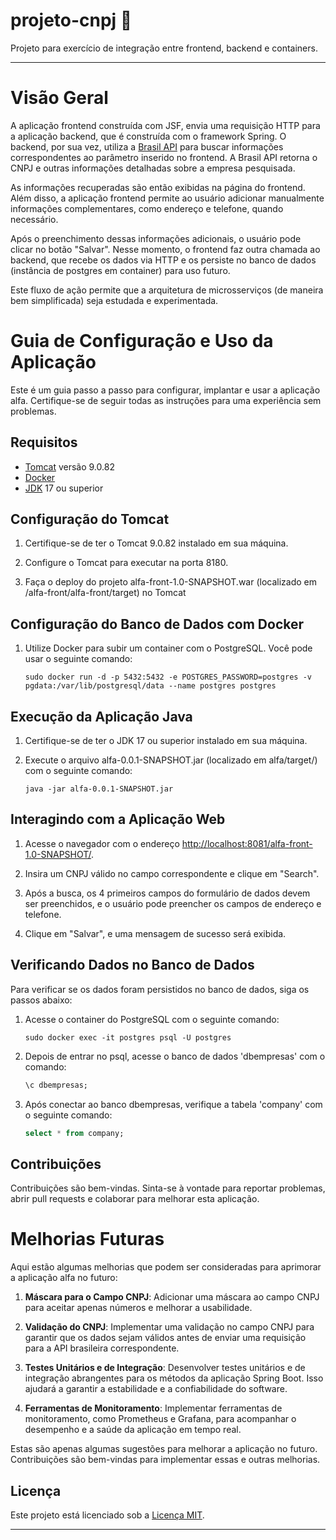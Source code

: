 # projeto-cnpj :department_store:

Projeto para exercício de integração entre frontend, backend e containers.

---

# Visão Geral

A aplicação frontend construída com JSF, envia uma requisição HTTP para a aplicação backend, que é construída com o framework Spring. O backend, por sua vez, utiliza a [Brasil API](https://www.brasilapi.com.br/) para buscar informações correspondentes ao parâmetro inserido no frontend. A Brasil API retorna o CNPJ e outras informações detalhadas sobre a empresa pesquisada.

As informações recuperadas são então exibidas na página do frontend. Além disso, a aplicação frontend permite ao usuário adicionar manualmente informações complementares, como endereço e telefone, quando necessário.

Após o preenchimento dessas informações adicionais, o usuário pode clicar no botão "Salvar". Nesse momento, o frontend faz outra chamada ao backend, que recebe os dados via HTTP e os persiste no banco de dados (instância de postgres em container) para uso futuro.

Este fluxo de ação permite que a arquitetura de microsserviços (de maneira bem simplificada) seja estudada e experimentada.

# Guia de Configuração e Uso da Aplicação

Este é um guia passo a passo para configurar, implantar e usar a aplicação alfa. Certifique-se de seguir todas as instruções para uma experiência sem problemas.

## Requisitos

- [Tomcat](https://tomcat.apache.org/) versão 9.0.82
- [Docker](https://www.docker.com/)
- [JDK](https://www.oracle.com/java/technologies/javase-downloads.html) 17 ou superior

## Configuração do Tomcat

1. Certifique-se de ter o Tomcat 9.0.82 instalado em sua máquina.

2. Configure o Tomcat para executar na porta 8180.

3. Faça o deploy do projeto alfa-front-1.0-SNAPSHOT.war (localizado em /alfa-front/alfa-front/target) no Tomcat

## Configuração do Banco de Dados com Docker

1. Utilize Docker para subir um container com o PostgreSQL. Você pode usar o seguinte comando:

    ```shell
    sudo docker run -d -p 5432:5432 -e POSTGRES_PASSWORD=postgres -v pgdata:/var/lib/postgresql/data --name postgres postgres
    ```

## Execução da Aplicação Java

1. Certifique-se de ter o JDK 17 ou superior instalado em sua máquina.

2. Execute o arquivo alfa-0.0.1-SNAPSHOT.jar (localizado em alfa/target/) com o seguinte comando:

    ```shell
    java -jar alfa-0.0.1-SNAPSHOT.jar
    ```

## Interagindo com a Aplicação Web

1. Acesse o navegador com o endereço [http://localhost:8081/alfa-front-1.0-SNAPSHOT/](http://localhost:8081/alfa-front-1.0-SNAPSHOT/).

2. Insira um CNPJ válido no campo correspondente e clique em "Search".

3. Após a busca, os 4 primeiros campos do formulário de dados devem ser preenchidos, e o usuário pode preencher os campos de endereço e telefone.

4. Clique em "Salvar", e uma mensagem de sucesso será exibida.

## Verificando Dados no Banco de Dados

Para verificar se os dados foram persistidos no banco de dados, siga os passos abaixo:

1. Acesse o container do PostgreSQL com o seguinte comando:

    ```shell
    sudo docker exec -it postgres psql -U postgres
    ```

2. Depois de entrar no psql, acesse o banco de dados 'dbempresas' com o comando:

    ```sql
    \c dbempresas;
    ```

3. Após conectar ao banco dbempresas, verifique a tabela 'company' com o seguinte comando:

    ```sql
    select * from company;
    ```

## Contribuições

Contribuições são bem-vindas. Sinta-se à vontade para reportar problemas, abrir pull requests e colaborar para melhorar esta aplicação.



# Melhorias Futuras

Aqui estão algumas melhorias que podem ser consideradas para aprimorar a aplicação alfa no futuro:

1. **Máscara para o Campo CNPJ**: Adicionar uma máscara ao campo CNPJ para aceitar apenas números e melhorar a usabilidade.

2. **Validação do CNPJ**: Implementar uma validação no campo CNPJ para garantir que os dados sejam válidos antes de enviar uma requisição para a API brasileira correspondente.

3. **Testes Unitários e de Integração**: Desenvolver testes unitários e de integração abrangentes para os métodos da aplicação Spring Boot. Isso ajudará a garantir a estabilidade e a confiabilidade do software.

4. **Ferramentas de Monitoramento**: Implementar ferramentas de monitoramento, como Prometheus e Grafana, para acompanhar o desempenho e a saúde da aplicação em tempo real.

Estas são apenas algumas sugestões para melhorar a aplicação no futuro. Contribuições são bem-vindas para implementar essas e outras melhorias.

## Licença

Este projeto está licenciado sob a [Licença MIT](LICENSE).

---
